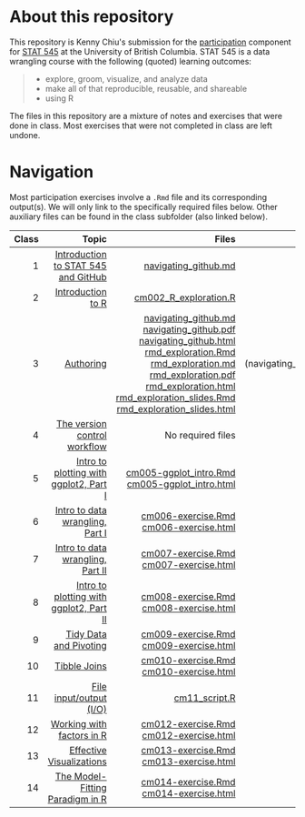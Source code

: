 # About this repository

This repository is Kenny Chiu's submission for the [participation](https://stat545.stat.ubc.ca/evaluation/participation/) component for [STAT 545](https://stat545.stat.ubc.ca) at the University of British Columbia. STAT 545 is a data wrangling course with the following (quoted) learning outcomes:

> * explore, groom, visualize, and analyze data
> * make all of that reproducible, reusable, and shareable
> * using R

The files in this repository are a mixture of notes and exercises that were done in class. Most exercises that were not completed in class are left undone.


# Navigation

Most participation exercises involve a `.Rmd` file and its corresponding output(s). We will only link to the specifically required files below. Other auxiliary files can be found in the class subfolder (also linked below).

| Class | Topic | Files | Folder |
| ---: | ---: | ---: | ---: |
| 1 | [Introduction to STAT 545 and GitHub](https://stat545guidebook.netlify.com/introduction-to-stat-545-and-github.html) | [navigating_github.md](https://github.com/chiukenny/STAT545-participation/blob/master/Class%201/navigating_github.md) | [Class 1](https://github.com/chiukenny/STAT545-participation/tree/master/Class%201) |
| 2 | [Introduction to R](https://stat545guidebook.netlify.com/introduction-to-r.html) | [cm002_R_exploration.R](https://github.com/chiukenny/STAT545-participation/blob/master/Class%202/cm002-r_exploration.R) | [Class 2](https://github.com/chiukenny/STAT545-participation/tree/master/Class%202) |
| 3 | [Authoring](https://stat545guidebook.netlify.com/authoring.html) | [navigating_github.md](https://github.com/chiukenny/STAT545-participation/blob/master/Class%201/navigating_github.md)<br>[navigating_github.pdf](https://github.com/chiukenny/STAT545-participation/blob/master/Class%201/navigating_github.pdf)<br>[navigating_github.html](https://chiukenny.github.io/STAT545-participation/Class%201/navigating_github.html)<br>[rmd_exploration.Rmd](https://github.com/chiukenny/STAT545-participation/blob/master/Class%203/rmd_exploration.Rmd)<br>[rmd_exploration.md](https://github.com/chiukenny/STAT545-participation/blob/master/Class%203/rmd_exploration.md)<br>[rmd_exploration.pdf](https://github.com/chiukenny/STAT545-participation/blob/master/Class%203/rmd_exploration.pdf)<br>[rmd_exploration.html](https://chiukenny.github.io/STAT545-participation/Class%203/rmd_exploration.html)<br>[rmd_exploration_slides.Rmd](https://github.com/chiukenny/STAT545-participation/blob/master/Class%203/rmd_exploration_slides.Rmd)<br>[rmd_exploration_slides.html](https://chiukenny.github.io/STAT545-participation/Class%203/rmd_exploration_slides.html) | [Class 1](https://github.com/chiukenny/STAT545-participation/tree/master/Class%201) (navigating_github.*)<br>[Class 3](https://github.com/chiukenny/STAT545-participation/tree/master/Class%203) |
| 4 | [The version control workflow](https://stat545guidebook.netlify.com/the-version-control-workflow.html) | No required files | No folder |
| 5 | [Intro to plotting with ggplot2, Part I](https://stat545guidebook.netlify.com/intro-to-plotting-with-ggplot2-part-i.html) | [cm005-ggplot_intro.Rmd](https://github.com/chiukenny/STAT545-participation/blob/master/Class%205/cm005-ggplot_intro.Rmd)<br>[cm005-ggplot_intro.html](https://chiukenny.github.io/STAT545-participation/Class%205/cm005-ggplot_intro.html) | [Class 5](https://github.com/chiukenny/STAT545-participation/tree/master/Class%205) |
| 6 | [Intro to data wrangling, Part I](https://stat545guidebook.netlify.com/intro-to-data-wrangling-part-i.html) | [cm006-exercise.Rmd](https://github.com/chiukenny/STAT545-participation/blob/master/Class%206/cm006-exercise.Rmd)<br>[cm006-exercise.html](https://chiukenny.github.io/STAT545-participation/Class%206/cm006-exercise.html) | [Class 6](https://github.com/chiukenny/STAT545-participation/tree/master/Class%206) |
| 7 | [Intro to data wrangling, Part II](https://stat545guidebook.netlify.com/intro-to-data-wrangling-part-ii.html) | [cm007-exercise.Rmd](https://github.com/chiukenny/STAT545-participation/blob/master/Class%207/cm007-exercise.Rmd)<br>[cm007-exercise.html](https://chiukenny.github.io/STAT545-participation/Class%207/cm007-exercise.html) | [Class 7](https://github.com/chiukenny/STAT545-participation/tree/master/Class%207) |
| 8 | [Intro to plotting with ggplot2, Part II](https://stat545guidebook.netlify.com/intro-to-plotting-with-ggplot2-part-ii.html) | [cm008-exercise.Rmd](https://github.com/chiukenny/STAT545-participation/blob/master/Class%208/cm008-exercise.Rmd)<br>[cm008-exercise.html](https://chiukenny.github.io/STAT545-participation/Class%208/cm008-exercise.html) | [Class 8](https://github.com/chiukenny/STAT545-participation/tree/master/Class%208) |
| 9 | [Tidy Data and Pivoting](https://stat545guidebook.netlify.com/tidy-data-and-pivoting.html) | [cm009-exercise.Rmd](https://github.com/chiukenny/STAT545-participation/blob/master/Class%209/cm009-exercise.Rmd)<br>[cm009-exercise.html](https://chiukenny.github.io/STAT545-participation/Class%209/cm009-exercise.html) | [Class 9](https://github.com/chiukenny/STAT545-participation/tree/master/Class%209) |
| 10 | [Tibble Joins](https://stat545guidebook.netlify.com/tibble-joins.html) | [cm010-exercise.Rmd](https://github.com/chiukenny/STAT545-participation/blob/master/Class%2010/cm010-exercise.Rmd)<br>[cm010-exercise.html](https://chiukenny.github.io/STAT545-participation/Class%2010/cm010-exercise.html) | [Class 10](https://github.com/chiukenny/STAT545-participation/tree/master/Class%2010) |
| 11 | [File input/output (I/O)](https://stat545guidebook.netlify.com/file-inputoutput-io.html) | [cm11_script.R](https://github.com/chiukenny/STAT545-participation/blob/master/Class%2011/cm11_script.R) | [Class 11](https://github.com/chiukenny/STAT545-participation/tree/master/Class%2011) |
| 12 | [Working with factors in R](https://stat545guidebook.netlify.com/working-with-factors-in-r.html) | [cm012-exercise.Rmd](https://github.com/chiukenny/STAT545-participation/blob/master/Class%2012/cm012-exercise.Rmd)<br>[cm012-exercise.html](https://chiukenny.github.io/STAT545-participation/Class%2012/cm012-exercise.html) | [Class 12](https://github.com/chiukenny/STAT545-participation/tree/master/Class%2012) |
| 13 | [Effective Visualizations](https://stat545guidebook.netlify.com/effective-visualizations.html) | [cm013-exercise.Rmd](https://github.com/chiukenny/STAT545-participation/blob/master/Class%2013/cm013-exercise.Rmd)<br>[cm013-exercise.html](https://chiukenny.github.io/STAT545-participation/Class%2013/cm013-exercise.html) | [Class 13](https://github.com/chiukenny/STAT545-participation/tree/master/Class%2013) |
| 14 | [The Model-Fitting Paradigm in R](https://stat545guidebook.netlify.com/the-model-fitting-paradigm-in-r.html) | [cm014-exercise.Rmd](https://github.com/chiukenny/STAT545-participation/blob/master/Class%2014/cm014-exercise.Rmd)<br>[cm014-exercise.html](https://chiukenny.github.io/STAT545-participation/Class%2014/cm014-exercise.html) | [Class 14](https://github.com/chiukenny/STAT545-participation/tree/master/Class%2014) |